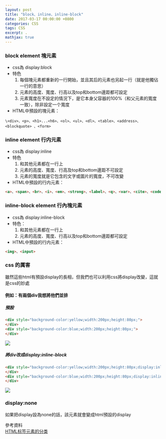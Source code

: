 ```yaml
---
layout: post
title: "block、inline、inline-block"
date: 2017-03-17 00:00:00 +0800
categories: CSS
tags: CSS
excerpt: .
mathjax: true
---
```

### block element 塊元素
* css為 display:block
* 特色
    1. 每個塊元素都重新的一行開始，並且其后的元素也另起一行（就是他獨佔一行的意思）
    2. 元素的高度、寬度、行高以及top和bottom邊距都可設定
    3. 元素寬度在不設定的情況下，是它本身父容器的100%（和父元素的寬度一致），除非設定一个寬度
* HTML中預設的塊元素：
```
\<div>、<p>、<h1>...<h6>、<ol>、<ul>、<dl>、<table>、<address>、<blockquote> 、<form>
```
### inline element 行内元素
* css為 display:inline
* 特色
    1. 和其他元素都在一行上
    2. 元素的高度、寬度、行高及top和bottom邊距不可設定
    3. 元素的寬度就是它包含的文字或圖片的寬度，不可改變
* HTML中預設的行内元素：
```html
<a>、<span>、<br>、<i>、<em>、<strong>、<label>、<q>、<var>、<cite>、<code>
```

### inline-block element 行內塊元素
* css為 display:inline-block
* 特色：
    1. 和其他元素都在一行上
    2. 元素的高度、寬度、行高以及top和bottom邊距都可設定
* HTML中預設的行内元素：
```html
<img>、<input>
```

### css 的厲害
雖然這些html有預設display的長相，但我們也可以利用css將display改變，這就是css的妙處

#### 例如：有兩個div我想將他們並排
##### 預設
```html
<div style="background-color:yellow;width:200px;height:80px;">
</div>
<div style="background-color:blue;width:200px;height:80px;">
</div>
```
![](https://i.imgur.com/oniA8rg.png)

##### 將div改成display:inline-block
```html
<div style="background-color:yellow;width:200px;height:80px;display:inline-block;">
</div>
<div style="background-color:blue;width:200px;height:80px;display:inline-block">
</div>
```
![](https://i.imgur.com/PXh65Ay.png)

### display:none
如果把display設為none的話，該元素就會變成html預設的display



參考資料<br>
[HTML标签元素的分类](http://www.adminwang.com/css/90.html
)
